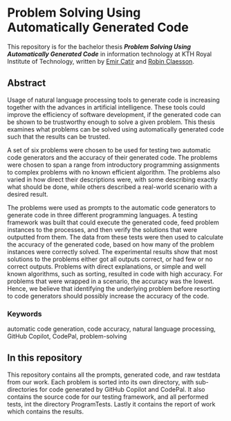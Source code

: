 # Problem Solving Using Automatically Generated Code
This repository is for the bachelor thesis ***Problem Solving Using Automatically Generated Code*** in information technology at KTH Royal Institute of Technology, written by [Emir Catir](https://github.com/empazi) and [Robin Claesson](https://github.com/RobinClaesson). 

## Abstract 
Usage of natural language processing tools to generate code is increasing
together with the advances in artificial intelligence. These tools could improve
the efficiency of software development, if the generated code can be shown
to be trustworthy enough to solve a given problem. This thesis examines
what problems can be solved using automatically generated code such that
the results can be trusted.

A set of six problems were chosen to be used for testing two automatic
code generators and the accuracy of their generated code. The problems
were chosen to span a range from introductory programming assignments
to complex problems with no known efficient algorithm. The problems also
varied in how direct their descriptions were, with some describing exactly what
should be done, while others described a real-world scenario with a desired
result.

The problems were used as prompts to the automatic code generators to
generate code in three different programming languages. A testing framework
was built that could execute the generated code, feed problem instances to the
processes, and then verify the solutions that were outputted from them. The
data from these tests were then used to calculate the accuracy of the generated
code, based on how many of the problem instances were correctly solved.
The experimental results show that most solutions to the problems either
got all outputs correct, or had few or no correct outputs. Problems with
direct explanations, or simple and well known algorithms, such as sorting,
resulted in code with high accuracy. For problems that were wrapped in a
scenario, the accuracy was the lowest. Hence, we believe that identifying
the underlying problem before resorting to code generators should possibly
increase the accuracy of the code.

### Keywords 
automatic code generation, code accuracy, natural language processing, GitHub Copilot, CodePal, problem-solving

## In this repository  
This repository contains all the prompts, generated code, and raw testdata from our work.
Each problem is sorted into its own directory, with sub-directories for code generated by GitHub Copilot and CodePal.
It also contains the source code for our testing framework, and all performed tests, int the directory ProgramTests. 
Lastly it contains the report of work which contains the results. 
